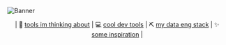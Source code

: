 ![Banner](./images/github-banner.gif)

<div align="center">
|
🤔 <a href="https://github.com/stars/mighabana/lists/to-try">tools im thinking about</a>
|
💻 <a href="https://github.com/stars/mighabana/lists/dev-tools">cool dev tools</a>
|
⛏️ <a href="https://github.com/stars/mighabana/lists/data-engineering">my data eng stack</a>
|
✨ <a href="https://github.com/stars/mighabana/lists/inspiration">some inspiration</a>
|
<!-- [🏗️ devops stuff](https://github.com/stars/mighabana/lists/devops)
|
[🐍 python tools](https://github.com/stars/mighabana/lists/py-tools)
|
[📊 data vizualization](https://github.com/stars/mighabana/lists/data-vizualization)
|
[🔠 NLP/LLMs](https://github.com/stars/mighabana/lists/nlp-llms)
|
[🌇 web development](https://github.com/stars/mighabana/lists/web-development)
| -->
</div>

<!--
**mighabana/mighabana** is a ✨ _special_ ✨ repository because its `README.md` (this file) appears on your GitHub profile.

Here are some ideas to get you started:

- 🔭 I’m currently working on ...
- 🌱 I’m currently learning ...
- 👯 I’m looking to collaborate on ...
- 🤔 I’m looking for help with ...
- 💬 Ask me about ...
- 📫 How to reach me: ...
- 😄 Pronouns: ...
- ⚡ Fun fact: ...
-->
